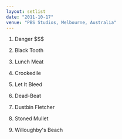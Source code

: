 ```yaml
---
layout: setlist
date: "2011-10-17"
venue: "PBS Studios, Melbourne, Australia"
---
```


 1. Danger $$$

 2. Black Tooth

 3. Lunch Meat

 4. Crookedile

 5. Let It Bleed

 6. Dead-Beat

 7. Dustbin Fletcher

 8. Stoned Mullet

 9. Willoughby's Beach
